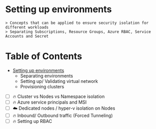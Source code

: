 # Setting up environments

    > Concepts that can be applied to ensure security isolation for different workloads
    > Separating Subscriptions, Resource Groups, Azure RBAC, Service Accounts and Secret

Table of Contents
=================

* [Setting up environments](./Security_setting_up_environments.md)
    * Separating environments
    * Setting up/ Validating virtual network
    * Provisioning clusters 

- [ ] :fire: Cluster vs Nodes vs Namespace isolation
- [ ] :fire: Azure service principals and MSI
- [ ] :cloud: Dedicated nodes / hyper-v isolation on Nodes
- [ ] :fire: Inbound/ Outbound traffic (Forced Tunneling)
- [ ] :fire: Setting up RBAC